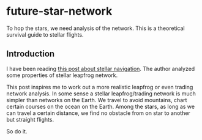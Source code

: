 # future-star-network

To hop the stars, we need analysis of the network. This is a theoretical survival guide to stellar flights.

## Introduction

I have been reading [this post about stellar navigation](http://allthingsgraphed.com/2014/12/05/stellar-navigation-using-network-analysis/). The author analyzed some properties of stellar leapfrog network.

This post inspires me to work out a more realistic leapfrog or even trading network analysis. In some sense a stellar leapfrog/trading network is much simpler than networks on the Earth. We travel to avoid mountains, chart certain courses on the ocean on the Earth. Among the stars, as long as we can travel a certain distance, we find no obstacle from on star to another but straight flights.

So do it.
